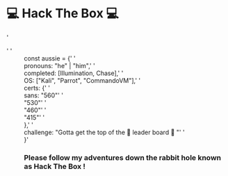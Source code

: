 # :computer: Hack The Box :computer:

'<dl>'
' <dd>const aussie = {'
   '<dd>pronouns: "he" | "him",'
   '<dd>completed: [Illumination, Chase],'
   '<dd>OS: ["Kali", "Parrot", "CommandoVM"],'
   '<dd>certs: {'
   '<dd>                    sans: "560"'
   '<dd>                          "530"'
   '<dd>                          "460"'
   '<dd>                          "415"'
   '<dd>                   },'
  '<dd>challenge: "Gotta get the top of the :clinking_glasses: leader board :clinking_glasses: "'
 '<dd>}'
  
### Please follow my adventures down the rabbit hole known as Hack The Box ! 
